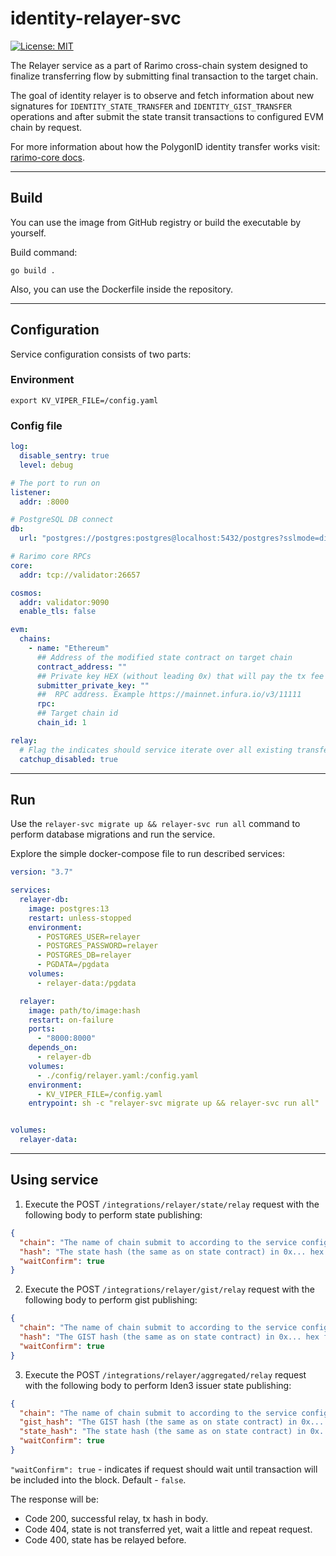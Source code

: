 # identity-relayer-svc

[![License: MIT](https://img.shields.io/badge/License-MIT-yellow.svg)](https://opensource.org/licenses/MIT)

The Relayer service as a part of Rarimo cross-chain system designed to finalize transferring flow by submitting final
transaction to the target chain.

The goal of identity relayer is to observe and fetch information about new signatures for
`IDENTITY_STATE_TRANSFER` and `IDENTITY_GIST_TRANSFER` operations and after submit the state transit transactions to
configured EVM chain by request.

For more information about how the PolygonID identity transfer works
visit: [rarimo-core docs](https://rarimo.github.io/rarimo-core/docs/common/bridging/002-identity.html).

----

## Build

You can use the image from GitHub registry or build the executable by yourself.

Build command:

```
go build .
```

Also, you can use the Dockerfile inside the repository.

----

## Configuration

Service configuration consists of two parts:

### Environment

```shell
export KV_VIPER_FILE=/config.yaml
```

### Config file

```yaml
log:
  disable_sentry: true
  level: debug

# The port to run on
listener:
  addr: :8000

# PostgreSQL DB connect
db:
  url: "postgres://postgres:postgres@localhost:5432/postgres?sslmode=disable"

# Rarimo core RPCs
core:
  addr: tcp://validator:26657

cosmos:
  addr: validator:9090
  enable_tls: false

evm:
  chains:
    - name: "Ethereum"
      ## Address of the modified state contract on target chain
      contract_address: ""
      ## Private key HEX (without leading 0x) that will pay the tx fee
      submitter_private_key: ""
      ##  RPC address. Example https://mainnet.infura.io/v3/11111
      rpc:
      ## Target chain id
      chain_id: 1

relay:
  # Flag the indicates should service iterate over all existing transfer operation and fill the database
  catchup_disabled: true
```

----

## Run

Use the `relayer-svc migrate up && relayer-svc run all` command to perform database migrations and run the service.

Explore the simple docker-compose file to run described services:

```yaml
version: "3.7"

services:
  relayer-db:
    image: postgres:13
    restart: unless-stopped
    environment:
      - POSTGRES_USER=relayer
      - POSTGRES_PASSWORD=relayer
      - POSTGRES_DB=relayer
      - PGDATA=/pgdata
    volumes:
      - relayer-data:/pgdata

  relayer:
    image: path/to/image:hash
    restart: on-failure
    ports:
      - "8000:8000"
    depends_on:
      - relayer-db
    volumes:
      - ./config/relayer.yaml:/config.yaml
    environment:
      - KV_VIPER_FILE=/config.yaml
    entrypoint: sh -c "relayer-svc migrate up && relayer-svc run all"


volumes:
  relayer-data:
```

----

## Using service

1. Execute the POST `/integrations/relayer/state/relay` request with the following body to perform state publishing:

```json
{
  "chain": "The name of chain submit to according to the service configuration",
  "hash": "The state hash (the same as on state contract) in 0x... hex format",
  "waitConfirm": true
}
```

2. Execute the POST `/integrations/relayer/gist/relay` request with the following body to perform gist publishing:

```json
{
  "chain": "The name of chain submit to according to the service configuration",
  "hash": "The GIST hash (the same as on state contract) in 0x... hex format",
  "waitConfirm": true
}
```

3. Execute the POST `/integrations/relayer/aggregated/relay` request with the following body to perform Iden3 issuer state publishing:

```json
{
  "chain": "The name of chain submit to according to the service configuration",
  "gist_hash": "The GIST hash (the same as on state contract) in 0x... hex format",
  "state_hash": "The state hash (the same as on state contract) in 0x... hex format",
  "waitConfirm": true
}
```

`"waitConfirm": true` - indicates if request should wait until transaction will be included into the block.
Default - `false`.

The response will be:

* Code 200, successful relay, tx hash in body.
* Code 404, state is not transferred yet, wait a little and repeat request.
* Code 400, state has be relayed before.


